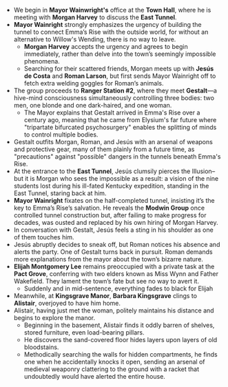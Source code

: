 - We begin in **Mayor Wainwright's** office at the **Town Hall**, where he is meeting with **Morgan Harvey** to discuss the **East Tunnel**.
- **Mayor Wainright** strongly emphasizes the urgency of building the tunnel to connect Emma’s Rise with the outside world, for without an alternative to Willow's Wending, there is no way to leave.
    - **Morgan Harvey** accepts the urgency and agrees to begin immediately, rather than delve into the town’s seemingly impossible phenomena.
    - Searching for their scattered friends, Morgan meets up with **Jesús de Costa** and **Roman Larson**, but first sends Mayor Wainright off to fetch extra welding goggles for Roman’s animals.
- The group proceeds to **Ranger Station #2**, where they meet **Gestalt**—a hive-mind consciousness simultaneously controlling three bodies: two men, one blonde and one dark-haired, and one woman.
    - The Mayor explains that Gestalt arrived in Emma's Rise over a century ago, meaning that he came from Elysium's far future where "tripartate bifurcated psychosurgery" enables the splitting of minds to control multiple bodies.
- Gestalt outfits Morgan, Roman, and Jesús with an arsenal of weapons and protective gear, many of them plainly from a future time, as "precautions" against "possible" dangers in the tunnels beneath Emma's Rise.
- At the entrance to the **East Tunnel**, Jesús clumsily pierces the Illusion–but it is Morgan who sees the impossible as a result: a vision of the nine students lost during his ill-fated Kentucky expedition, standing in the East Tunnel, staring back at him.
- **Mayor Wainright** fixates on the half-completed tunnel, insisting it’s the key to Emma’s Rise’s salvation. He reveals the **Modwin Group** once controlled tunnel construction but, after failing to make progress for decades, was ousted and replaced by his own hiring of Morgan Harvey.
- In conversation with Gestalt, Jesús feels a sting in his shoulder as one of them touches him.
- Jesús abruptly decides to sneak off, but Roman notices his absence and alerts the party. One of Gestalt turns back in pursuit. Roman demands more explanations from the mayor about the town’s bizarre nature.
- **Elijah Montgomery Lee** remains preoccupied with a private task at the **Pact Grove**, conferring with two elders known as Miss Wynn and Father Wakefield. They lament the town’s fate but see no way to avert it.
    - Suddenly and in mid-sentence, everything fades to black for Elijah
- Meanwhile, at **Kingsgrave Manor**, **Barbara Kingsgrave** clings to **Alistair**, overjoyed to have him home.
- Alistair, having just met the woman, politely maintains his distance and begins to explore the manor.
    - Beginning in the basement, Alistair finds it oddly barren of shelves, stored furniture, even load-bearing pillars.
    - He discovers the sand-covered floor hides layers upon layers of old bloodstains.
    - Methodically searching the walls for hidden compartments, he finds one when he accidentally knocks it open, sending an arsenal of medieval weaponry clattering to the ground with a racket that undoubtedly would have alerted the entire house.
